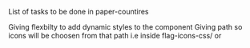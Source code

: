 List of tasks to be done in paper-countires


Giving flexbilty to add dynamic styles to the component
Giving path so icons will be choosen from that path i.e inside flag-icons-css/ or 